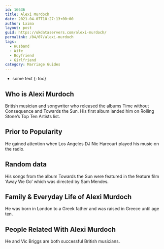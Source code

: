 ```yaml
---
id: 16636
title: Alexi Murdoch
date: 2021-04-07T18:27:13+00:00
author: Laima
layout: post
guid: https://ukdataservers.com/alexi-murdoch/
permalink: /04/07/alexi-murdoch
tags:
  - Husband
  - Wife
  - Boyfriend
  - Girlfriend
category: Marriage Guides
---
```


* some text
{: toc}


## Who is Alexi Murdoch
                  
                  
                  
British musician and songwriter who released the albums Time without Consequence and Towards the Sun. His first album landed him on Rolling Stone&#8217;s Top Ten Artists list.
                  
              
            
              
            
                
                
                
## Prior to Popularity
                  
                  
                  
He gained attention when Los Angeles DJ Nic Harcourt played his music on the radio.
                  
              
            
              
            
                
                
                
## Random data
                  
                  
                  
His songs from the album Towards the Sun were featured in the feature film &#8216;Away We Go&#8217; which was directed by Sam Mendes.
                  
              
            
              
            
                
                
                
## Family & Everyday Life of Alexi Murdoch
                  
                  
                  
He was born in London to a Greek father and was raised in Greece until age ten.
                  
              
            
              
            
                
                
                
## People Related With Alexi Murdoch
                  
                  
                  
He and Vic Briggs are both successful British musicians.
                  
              
            
              
            
                
              
            
              
              
            
            
              
            
          
          
          